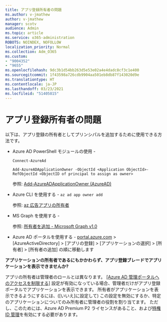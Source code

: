 ```yaml
---
title: アプリ登録所有者の問題
ms.author: v-jmathew
author: v-jmathew
manager: scotv
audience: Admin
ms.topic: article
ms.service: o365-administration
ROBOTS: NOINDEX, NOFOLLOW
localization_priority: Normal
ms.collection: Adm_O365
ms.custom:
- "9004352"
- "9655"
ms.openlocfilehash: 9dc3b1d54bb263d5e53e02a4e4dadc8cf3c1e400
ms.sourcegitcommit: 1f43598a726cdb9904aa501eb8db87f143020d9e
ms.translationtype: HT
ms.contentlocale: ja-JP
ms.lasthandoff: 03/23/2021
ms.locfileid: "51405815"
---
```

# <a name="app-registration-owner-issues"></a>アプリ登録所有者の問題

以下は、アプリ登録の所有者としてプリンシパルを追加するために使用できる方法です。

- Azure AD PowerShell モジュールの使用 -

    `Connect-AzureAd`

    `Add-AzureADApplicationOwner -ObjectId <Application ObjectId>-RefObjectId <ObjectID of principal to assign as owner>`

    参照: [Add-AzureADApplicationOwner (AzureAD)](https://docs.microsoft.com/powershell/module/azuread/add-azureadapplicationowner)
- Azure CLI を使用する - `az ad app owner add`

    参照: [az 広告アプリの所有者](https://docs.microsoft.com/cli/azure/ad/app/owner)
- MS Graph を使用する - 

    参照: [所有者を追加 - Microsoft Graph v1.0](https://docs.microsoft.com/graph/api/application-post-owners)
- Azure AD ポータルを使用する - [portal.azure.com](https://portal.azure.com/) > [AzureActiveDirectory] > [アプリの登録] > [アプリケーションの選択] > [所有者] > [所有者の追加] の順に移動します

**アプリケーションの所有者であるにもかかわらず、アプリ登録ブレードでアプリケーションを表示できませんか?**

アプリの所有者は管理者のロールとは異なります。 [[Azure AD 管理ポータルへのアクセスを制限する]](https://docs.microsoft.com/azure/active-directory/fundamentals/users-default-permissions) 設定が有効になっている場合、管理者だけがアプリ登録ポータルでアプリケーションを表示できます。 所有者がアプリケーションを表示できるようにするには、([いいえ]に設定して) この設定を無効にするか、特定のアプリケーションについてのみ所有者に管理者の役割を割り当てます。 ただし、このためには、Azure AD Premium P2 ライセンスがあること、および[特権 ID 管理](https://docs.microsoft.com/azure/active-directory/privileged-identity-management/pim-configure)を有効にする必要があります。
